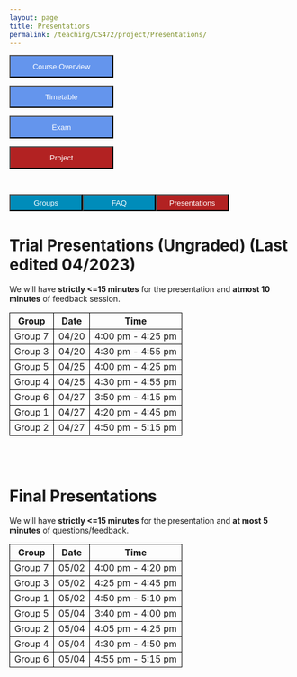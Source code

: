 ```yaml
---
layout: page
title: Presentations
permalink: /teaching/CS472/project/Presentations/
---
```


<div class="main-component">
<form action="/teaching/CS472/">
    <input type="submit" style="background-color:cornflowerblue;color:white;width:185px;
height:40px;" value="Course Overview" />
</form>

<form action="/teaching/CS472/Timetable/">
    <input type="submit" style="background-color:cornflowerblue;color:white;width:185px;
height:40px;" value="Timetable" />
</form>
<form action="/teaching/CS472/Exam/">
    <input type="submit" style="background-color:cornflowerblue;color:white;width:185px;
height:40px;" value="Exam" />
</form>
<form action="/teaching/CS472/project/">
    <input type="submit" style="background-color:firebrick;color:white;width:185px;
height:40px;" value="Project" />
</form>
</div>
<br/>

<div class="main-component">
<form action="/teaching/CS472/project/Group/">
    <input type="submit" style="background-color:#008CBA;float:left; color:white;width:130px;
height:30px;" value="Groups" />
</form>
<form action="/teaching/CS472/project/FAQ/">
    <input type="submit" style="background-color:#008CBA;float:left;color:white;width:130px;
height:30px;" value="FAQ" />
</form>
<form action="/teaching/CS472/project/Presentations/">
    <input type="submit" style="background-color:firebrick;float:left;color:white;width:130px;
height:30px;" value="Presentations" />
</form>
</div>

<br/>
<br/>

Trial Presentations (Ungraded) (Last edited 04/2023)
=======
We will have <b>strictly <=15 minutes</b> for the presentation and <b>atmost 10 minutes</b> of feedback session.
<table>
  <tr>
    <th style="border: 1px solid black;">Group</th>
    <th style="border: 1px solid black;">Date</th>
    <th style="border: 1px solid black;">Time</th>
  </tr>
  <tr>
    <td style="border: 1px solid black;">Group 7</td>
    <td style="border: 1px solid black;">04/20</td>
    <td style="border: 1px solid black;">4:00 pm - 4:25 pm</td>
  </tr>
  <tr>
    <td style="border: 1px solid black;">Group 3</td>
    <td style="border: 1px solid black;">04/20</td>
    <td style="border: 1px solid black;">4:30 pm - 4:55 pm</td>
  </tr>

  <tr>
    <td style="border: 1px solid black;">Group 5</td>
    <td style="border: 1px solid black;">04/25</td>
    <td style="border: 1px solid black;">4:00 pm - 4:25 pm</td>
  </tr>
  <tr>
    <td style="border: 1px solid black;">Group 4</td>
    <td style="border: 1px solid black;">04/25</td>
    <td style="border: 1px solid black;">4:30 pm - 4:55 pm</td>
  </tr>

  <tr>
    <td style="border: 1px solid black;">Group 6</td>
    <td style="border: 1px solid black;">04/27</td>
    <td style="border: 1px solid black;">3:50 pm - 4:15 pm</td>
  </tr>
  <tr>
    <td style="border: 1px solid black;">Group 1</td>
    <td style="border: 1px solid black;">04/27</td>
    <td style="border: 1px solid black;">4:20 pm - 4:45 pm</td>
  </tr>
  <tr>
    <td style="border: 1px solid black;">Group 2</td>
    <td style="border: 1px solid black;">04/27</td>
    <td style="border: 1px solid black;">4:50 pm - 5:15 pm</td>
  </tr>
</table>

<br/>
<br/>

Final Presentations
=======

We will have <b>strictly <=15 minutes</b> for the presentation and <b>at most 5 minutes</b> of questions/feedback.
<table>
  <tr>
    <th style="border: 1px solid black;">Group</th>
    <th style="border: 1px solid black;">Date</th>
    <th style="border: 1px solid black;">Time</th>
  </tr>
  <tr>
    <td style="border: 1px solid black;">Group 7</td>
    <td style="border: 1px solid black;">05/02</td>
    <td style="border: 1px solid black;">4:00 pm - 4:20 pm</td>
  </tr>
  <tr>
    <td style="border: 1px solid black;">Group 3</td>
    <td style="border: 1px solid black;">05/02</td>
    <td style="border: 1px solid black;">4:25 pm - 4:45 pm</td>
  </tr>

  <tr>
    <td style="border: 1px solid black;">Group 1</td>
    <td style="border: 1px solid black;">05/02</td>
    <td style="border: 1px solid black;">4:50 pm - 5:10 pm</td>
  </tr>
  
<tr>
    <td style="border: 1px solid black;">Group 5</td>
    <td style="border: 1px solid black;">05/04</td>
    <td style="border: 1px solid black;">3:40 pm - 4:00 pm</td>
  </tr>

  <tr>
    <td style="border: 1px solid black;">Group 2</td>
    <td style="border: 1px solid black;">05/04</td>
    <td style="border: 1px solid black;">4:05 pm - 4:25 pm</td>
  </tr>
  <tr>
    <td style="border: 1px solid black;">Group 4</td>
    <td style="border: 1px solid black;">05/04</td>
    <td style="border: 1px solid black;">4:30 pm - 4:50 pm</td>
  </tr>
  <tr>
    <td style="border: 1px solid black;">Group 6</td>
    <td style="border: 1px solid black;">05/04</td>
    <td style="border: 1px solid black;">4:55 pm - 5:15 pm</td>
  </tr>
</table>